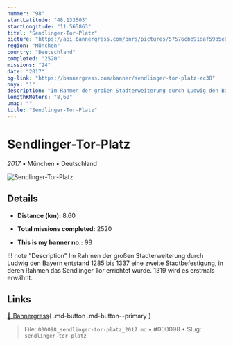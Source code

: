 ```yaml
---
nummer: "98"
startLatitude: "48.133503"
startLongitude: "11.565863"
titel: "Sendlinger-Tor-Platz"
picture: "https://api.bannergress.com/bnrs/pictures/57576cbb91daf59b5e6fe954135bc725"
region: "München"
country: "Deutschland"
completed: "2520"
missions: "24"
date: "2017"
bg-link: "https://bannergress.com/banner/sendlinger-tor-platz-ec38"
onyx: "1"
description: "Im Rahmen der großen Stadterweiterung durch Ludwig den Bayern entstand 1285 bis 1337 eine zweite Stadtbefestigung, in deren Rahmen das Sendlinger Tor errichtet wurde. 1319 wird es erstmals erwähnt."
lengthKMeters: "8,60"
umap: ""
title: "Sendlinger-Tor-Platz"
---
```

# Sendlinger-Tor-Platz

*2017* • München • Deutschland

![Sendlinger-Tor-Platz](https://api.bannergress.com/bnrs/pictures/57576cbb91daf59b5e6fe954135bc725)

## Details
- **Distance (km):** 8.60

- **Total missions completed:** 2520
- **This is my banner no.:** 98


!!! note "Description"
    Im Rahmen der großen Stadterweiterung durch Ludwig den Bayern entstand 1285 bis 1337 eine zweite Stadtbefestigung, in deren Rahmen das Sendlinger Tor errichtet wurde. 1319 wird es erstmals erwähnt.



## Links
[🔗 Bannergress](https://bannergress.com/banner/sendlinger-tor-platz-ec38){ .md-button .md-button--primary }



> File: `000098_sendlinger-tor-platz_2017.md` • #000098 • Slug: `sendlinger-tor-platz`
